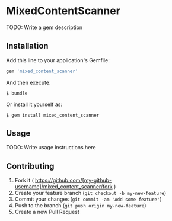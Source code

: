 # MixedContentScanner

TODO: Write a gem description

## Installation

Add this line to your application's Gemfile:

```ruby
gem 'mixed_content_scanner'
```

And then execute:

    $ bundle

Or install it yourself as:

    $ gem install mixed_content_scanner

## Usage

TODO: Write usage instructions here

## Contributing

1. Fork it ( https://github.com/[my-github-username]/mixed_content_scanner/fork )
2. Create your feature branch (`git checkout -b my-new-feature`)
3. Commit your changes (`git commit -am 'Add some feature'`)
4. Push to the branch (`git push origin my-new-feature`)
5. Create a new Pull Request
